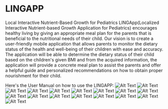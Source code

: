# LINGAPP
Local Interactive Nutrient-Based Growth for Pediatrics
LINGApp(Localized Interactive Nutrient-based Growth Application for Pediatrics) encourages healthy living by giving an appropriate meal plan for the parents that is beneficial to the nutritional needs of their child. Our vision is to create a user-friendly mobile application that allows parents to monitor the dietary status of the health and well-being of their children with ease and accuracy. The application will be able to determine the dietary status of their child based on the children's given BMI and from the acquired information, the application will provide a concrete meal plan to assist the parents and offer a helpful guide and personalized recommendations on how to obtain proper nourishment for their child.                                                                             

Here's the User Manual on how to use the LINGAPP:
![Alt Text](https://github.com/ybeeb/LINGAPP/blob/main/images/1.png?raw=true)
![Alt Text](https://github.com/ybeeb/LINGAPP/blob/main/images/2.png?raw=true)
![Alt Text](https://github.com/ybeeb/LINGAPP/blob/main/images/3.png?raw=true)
![Alt Text](https://github.com/ybeeb/LINGAPP/blob/main/images/4.png?raw=true)
![Alt Text](https://github.com/ybeeb/LINGAPP/blob/main/images/5.png?raw=true)
![Alt Text](https://github.com/ybeeb/LINGAPP/blob/main/images/6.png?raw=true)
![Alt Text](https://github.com/ybeeb/LINGAPP/blob/main/images/7.png?raw=true)
![Alt Text](https://github.com/ybeeb/LINGAPP/blob/main/images/8.png?raw=true)
![Alt Text](https://github.com/ybeeb/LINGAPP/blob/main/images/9.png?raw=true)
![Alt Text](https://github.com/ybeeb/LINGAPP/blob/main/images/10.png?raw=true)
![Alt Text](https://github.com/ybeeb/LINGAPP/blob/main/images/11.png?raw=true)
![Alt Text](https://github.com/ybeeb/LINGAPP/blob/main/images/12.png?raw=true)
![Alt Text](https://github.com/ybeeb/LINGAPP/blob/main/images/13.png?raw=true)
![Alt Text](https://github.com/ybeeb/LINGAPP/blob/main/images/14.png?raw=true)
![Alt Text](https://github.com/ybeeb/LINGAPP/blob/main/images/15.png?raw=true)
![Alt Text](https://github.com/ybeeb/LINGAPP/blob/main/images/16.png?raw=true)
![Alt Text](https://github.com/ybeeb/LINGAPP/blob/main/images/17.png?raw=true)


